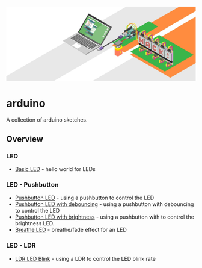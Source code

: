 ![Image of Arduino](img/arduino.jpg)

# arduino

A collection of arduino sketches.

## Overview

### LED
- [Basic LED](led-basic/led-basic.ino) - hello world for LEDs

### LED - Pushbutton
- [Pushbutton LED](led-button/led-button.ino) - using a pushbutton to control the LED
- [Pushbutton LED with debouncing](led-button-debouncing/led-button-debouncing.ino) - using a pushbutton with debouncing to control the LED
- [Pushbutton LED with brightness](led-button-brightness/led-button-brightness.ino) - using a pushbutton with to control the brightness LED.
- [Breathe LED](led-breathe/led-breathe.ino) - breathe/fade effect for an LED

### LED - LDR
- [LDR LED Blink](led-ldr-blink/led-ldr-blink.ino) - using a LDR to control the LED blink rate
